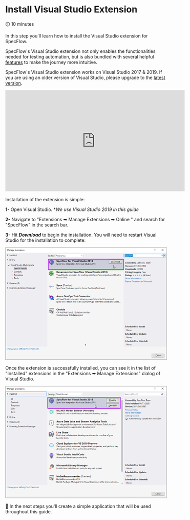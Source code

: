 Install Visual Studio Extension
================================
⏲️ 10 minutes

In this step you'll learn how to install the Visual Studio extension for SpecFlow.

SpecFlow's Visual Studio extension not only enables the functionalities needed for testing automation, but is also bundled with several helpful <a href="https://docs.specflow.org/projects/specflow/en/latest/Tools/Visual-Studio-Integration-Editing-Features.html" target="_blank" rel="noopener noreferrer">features</a> to make the journey more intuitive.

SpecFlow's Visual Studio extension works on Visual Studio 2017 & 2019.
If you are using an older version of Visual Studio, please upgrade to the <a href="https://visualstudio.microsoft.com/downloads/" target="_blank" rel="noopener noreferrer">latest version</a>.

<iframe width="560" height="315" src="https://www.youtube.com/embed/tDEgfCn31o0" frameborder="0" allow="accelerometer; autoplay; clipboard-write; encrypted-media; gyroscope; picture-in-picture" allowfullscreen></iframe>

Installation of the extension is simple:

**1-** Open Visual Studio. **We use Visual Studio 2019 in this guide*

**2-** Navigate to "Extensions ➡ Manage Extensions ➡ Online " and search for "SpecFlow" in the search bar.

**3-** Hit ***Download*** to begin the installation. You will need to restart Visual Studio for the installation to complete:  

![Manage Extensions Dialog - Extension Installed](../_static/step1/extension_dialog_installation.png)

Once the extension is successfully installed, you can see it in the list of "Installed" extensions in the "Extensions ➡ Manage Extensions" dialog of Visual Studio.

![Manage Extensions Dialog - Extension Installed](../_static/step1/extension_dialog_installedv2.png)

📄 In the next steps you'll create a simple application that will be used throughout this guide.
